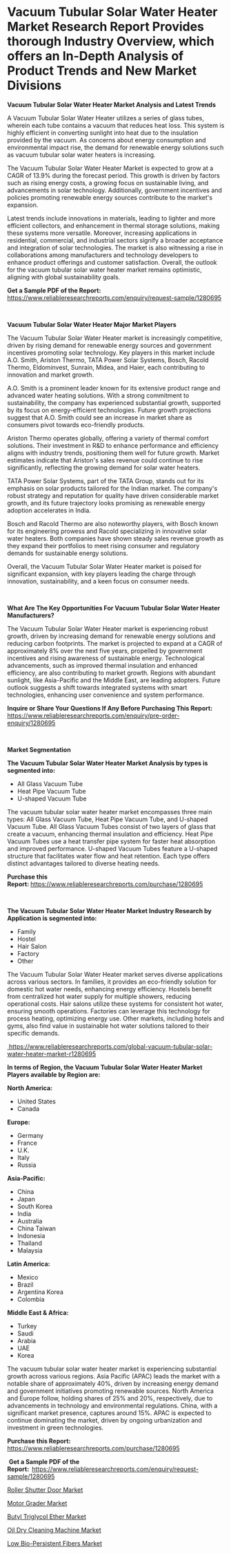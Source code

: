 <p><h1>Vacuum Tubular Solar Water Heater Market Research Report Provides thorough Industry Overview, which offers an In-Depth Analysis of Product Trends and New Market Divisions</h1></p><p><strong>Vacuum Tubular Solar Water Heater Market Analysis and Latest Trends</strong></p>
<p><p>A Vacuum Tubular Solar Water Heater utilizes a series of glass tubes, wherein each tube contains a vacuum that reduces heat loss. This system is highly efficient in converting sunlight into heat due to the insulation provided by the vacuum. As concerns about energy consumption and environmental impact rise, the demand for renewable energy solutions such as vacuum tubular solar water heaters is increasing.</p><p>The Vacuum Tubular Solar Water Heater Market is expected to grow at a CAGR of 13.9% during the forecast period. This growth is driven by factors such as rising energy costs, a growing focus on sustainable living, and advancements in solar technology. Additionally, government incentives and policies promoting renewable energy sources contribute to the market's expansion. </p><p>Latest trends include innovations in materials, leading to lighter and more efficient collectors, and enhancement in thermal storage solutions, making these systems more versatile. Moreover, increasing applications in residential, commercial, and industrial sectors signify a broader acceptance and integration of solar technologies. The market is also witnessing a rise in collaborations among manufacturers and technology developers to enhance product offerings and customer satisfaction. Overall, the outlook for the vacuum tubular solar water heater market remains optimistic, aligning with global sustainability goals.</p></p>
<p><strong>Get a Sample PDF of the Report:&nbsp;</strong> <a href="https://www.reliableresearchreports.com/enquiry/request-sample/1280695?utm_campaign=1333&utm_medium=2&utm_source=Github&utm_content=ia&utm_term=30092024&utm_id=vacuum-tubular-solar-water-heater">https://www.reliableresearchreports.com/enquiry/request-sample/1280695</a></p>
<p>&nbsp;</p>
<p><strong>Vacuum Tubular Solar Water Heater Major Market Players</strong></p>
<p><p>The Vacuum Tubular Solar Water Heater market is increasingly competitive, driven by rising demand for renewable energy sources and government incentives promoting solar technology. Key players in this market include A.O. Smith, Ariston Thermo, TATA Power Solar Systems, Bosch, Racold Thermo, Eldominvest, Sunrain, Midea, and Haier, each contributing to innovation and market growth.</p><p>A.O. Smith is a prominent leader known for its extensive product range and advanced water heating solutions. With a strong commitment to sustainability, the company has experienced substantial growth, supported by its focus on energy-efficient technologies. Future growth projections suggest that A.O. Smith could see an increase in market share as consumers pivot towards eco-friendly products.</p><p>Ariston Thermo operates globally, offering a variety of thermal comfort solutions. Their investment in R&D to enhance performance and efficiency aligns with industry trends, positioning them well for future growth. Market estimates indicate that Ariston's sales revenue could continue to rise significantly, reflecting the growing demand for solar water heaters.</p><p>TATA Power Solar Systems, part of the TATA Group, stands out for its emphasis on solar products tailored for the Indian market. The company's robust strategy and reputation for quality have driven considerable market growth, and its future trajectory looks promising as renewable energy adoption accelerates in India.</p><p>Bosch and Racold Thermo are also noteworthy players, with Bosch known for its engineering prowess and Racold specializing in innovative solar water heaters. Both companies have shown steady sales revenue growth as they expand their portfolios to meet rising consumer and regulatory demands for sustainable energy solutions.</p><p>Overall, the Vacuum Tubular Solar Water Heater market is poised for significant expansion, with key players leading the charge through innovation, sustainability, and a keen focus on consumer needs.</p></p>
<p>&nbsp;</p>
<p><strong>What Are The Key Opportunities For Vacuum Tubular Solar Water Heater Manufacturers?</strong></p>
<p><p>The Vacuum Tubular Solar Water Heater market is experiencing robust growth, driven by increasing demand for renewable energy solutions and reducing carbon footprints. The market is projected to expand at a CAGR of approximately 8% over the next five years, propelled by government incentives and rising awareness of sustainable energy. Technological advancements, such as improved thermal insulation and enhanced efficiency, are also contributing to market growth. Regions with abundant sunlight, like Asia-Pacific and the Middle East, are leading adopters. Future outlook suggests a shift towards integrated systems with smart technologies, enhancing user convenience and system performance.</p></p>
<p><strong>Inquire or Share Your Questions If Any Before Purchasing This Report:</strong> <a href="https://www.reliableresearchreports.com/enquiry/pre-order-enquiry/1280695?utm_campaign=1333&utm_medium=2&utm_source=Github&utm_content=ia&utm_term=30092024&utm_id=vacuum-tubular-solar-water-heater">https://www.reliableresearchreports.com/enquiry/pre-order-enquiry/1280695</a></p>
<p>&nbsp;</p>
<p><strong>Market Segmentation</strong></p>
<p><strong>The Vacuum Tubular Solar Water Heater Market Analysis by types is segmented into:</strong></p>
<p><ul><li>All Glass Vacuum Tube</li><li>Heat Pipe Vacuum Tube</li><li>U-shaped Vacuum Tube</li></ul></p>
<p><p>The vacuum tubular solar water heater market encompasses three main types: All Glass Vacuum Tube, Heat Pipe Vacuum Tube, and U-shaped Vacuum Tube. All Glass Vacuum Tubes consist of two layers of glass that create a vacuum, enhancing thermal insulation and efficiency. Heat Pipe Vacuum Tubes use a heat transfer pipe system for faster heat absorption and improved performance. U-shaped Vacuum Tubes feature a U-shaped structure that facilitates water flow and heat retention. Each type offers distinct advantages tailored to diverse heating needs.</p></p>
<p><strong>Purchase this Report:&nbsp;</strong><a href="https://www.reliableresearchreports.com/purchase/1280695?utm_campaign=1333&utm_medium=2&utm_source=Github&utm_content=ia&utm_term=30092024&utm_id=vacuum-tubular-solar-water-heater">https://www.reliableresearchreports.com/purchase/1280695</a></p>
<p>&nbsp;</p>
<p><strong>The Vacuum Tubular Solar Water Heater Market Industry Research by Application is segmented into:</strong></p>
<p><ul><li>Family</li><li>Hostel</li><li>Hair Salon</li><li>Factory</li><li>Other</li></ul></p>
<p><p>The Vacuum Tubular Solar Water Heater market serves diverse applications across various sectors. In families, it provides an eco-friendly solution for domestic hot water needs, enhancing energy efficiency. Hostels benefit from centralized hot water supply for multiple showers, reducing operational costs. Hair salons utilize these systems for consistent hot water, ensuring smooth operations. Factories can leverage this technology for process heating, optimizing energy use. Other markets, including hotels and gyms, also find value in sustainable hot water solutions tailored to their specific demands.</p></p>
<p><a href="https://www.reliableresearchreports.com/global-vacuum-tubular-solar-water-heater-market-r1280695?utm_campaign=1333&utm_medium=2&utm_source=Github&utm_content=ia&utm_term=30092024&utm_id=vacuum-tubular-solar-water-heater">&nbsp;https://www.reliableresearchreports.com/global-vacuum-tubular-solar-water-heater-market-r1280695</a></p>
<p><strong>In terms of Region, the Vacuum Tubular Solar Water Heater Market Players available by Region are:</strong></p>
<p>
    <p> <strong> North America: </strong>
        <ul>
            <li>United States</li>
            <li>Canada</li>
        </ul>
        </p> 
    <p> <strong> Europe: </strong>
        <ul>
            <li>Germany</li>
            <li>France</li>
            <li>U.K.</li>
            <li>Italy</li>
            <li>Russia</li>
        </ul>
        </p> 
    <p> <strong> Asia-Pacific: </strong>
        <ul>
            <li>China</li>
            <li>Japan</li>
            <li>South Korea</li>
            <li>India</li>
            <li>Australia</li>
            <li>China Taiwan</li>
            <li>Indonesia</li>
            <li>Thailand</li>
            <li>Malaysia</li>
        </ul>
        </p> 
    <p> <strong> Latin America: </strong>
        <ul>
            <li>Mexico</li>
            <li>Brazil</li>
            <li>Argentina Korea</li>
            <li>Colombia</li>
        </ul>
        </p> 
    <p> <strong> Middle East & Africa: </strong>
        <ul>
            <li>Turkey</li>
            <li>Saudi</li>
            <li>Arabia</li>
            <li>UAE</li>
            <li>Korea</li>
        </ul>
    </p>
    </p>
<p><p>The vacuum tubular solar water heater market is experiencing substantial growth across various regions. Asia Pacific (APAC) leads the market with a notable share of approximately 40%, driven by increasing energy demand and government initiatives promoting renewable sources. North America and Europe follow, holding shares of 25% and 20%, respectively, due to advancements in technology and environmental regulations. China, with a significant market presence, captures around 15%. APAC is expected to continue dominating the market, driven by ongoing urbanization and investment in green technologies.</p></p>
<p><strong>Purchase this Report: </strong><a href="https://www.reliableresearchreports.com/purchase/1280695?utm_campaign=1333&utm_medium=2&utm_source=Github&utm_content=ia&utm_term=30092024&utm_id=vacuum-tubular-solar-water-heater">https://www.reliableresearchreports.com/purchase/1280695</a></p>
<p>&nbsp;<strong>Get a Sample PDF of the Report:&nbsp;&nbsp;</strong><a href="https://www.reliableresearchreports.com/enquiry/request-sample/1280695?utm_campaign=1333&utm_medium=2&utm_source=Github&utm_content=ia&utm_term=30092024&utm_id=vacuum-tubular-solar-water-heater">https://www.reliableresearchreports.com/enquiry/request-sample/1280695</a></p>
<p><strong></strong></p>
<p><p><a href="https://www.linkedin.com/pulse/roller-shutter-door-market-size-growth-trends-industry-x2fue?utm_campaign=1333&utm_medium=2&utm_source=Github&utm_content=ia&utm_term=30092024&utm_id=vacuum-tubular-solar-water-heater">Roller Shutter Door Market</a></p><p><a href="https://www.linkedin.com/pulse/evaluating-global-motor-grader-market-trends-growth-opportunities-kzjye?utm_campaign=1333&utm_medium=2&utm_source=Github&utm_content=ia&utm_term=30092024&utm_id=vacuum-tubular-solar-water-heater">Motor Grader Market</a></p><p><a href="https://issuu.com/reportprime-2/docs/butyl-triglycol-ether-market-size-2_6c8810ce36c28c?utm_campaign=1333&utm_medium=2&utm_source=Github&utm_content=ia&utm_term=30092024&utm_id=vacuum-tubular-solar-water-heater">Butyl Triglycol Ether Market</a></p><p><a href="https://github.com/nathandecarvalho/Market-Research-Report-List-5/blob/main/oil-dry-cleaning-machine-market.md?utm_campaign=1333&utm_medium=2&utm_source=Github&utm_content=ia&utm_term=30092024&utm_id=vacuum-tubular-solar-water-heater">Oil Dry Cleaning Machine Market</a></p><p><a href="https://issuu.com/reportprime-2/docs/low-bio-persistent-fibers-market-si_54d8f9a2b58158?utm_campaign=1333&utm_medium=2&utm_source=Github&utm_content=ia&utm_term=30092024&utm_id=vacuum-tubular-solar-water-heater">Low Bio-Persistent Fibers Market</a></p></p>
